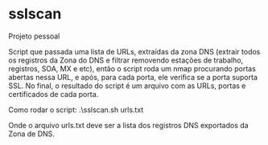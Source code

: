 # sslscan
Projeto pessoal

Script que passada uma lista de URLs, extraídas da zona DNS (extrair todos os registros da Zona do DNS e 
filtrar removendo estações de trabalho, registros, SOA, MX e etc), então o script roda um nmap procurando
portas abertas nessa URL, e após, para cada porta, ele verifica se a porta suporta SSL.
No final, o resultado do script é um arquivo com as URLs, portas e certificados de cada porta.

Como rodar o script:
.\sslscan.sh urls.txt

Onde o arquivo urls.txt deve ser a lista dos registros DNS exportados da Zona de DNS.
